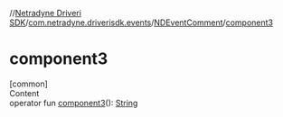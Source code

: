 //[Netradyne Driveri SDK](../../index.md)/[com.netradyne.driverisdk.events](../index.md)/[NDEventComment](index.md)/[component3](component3.md)



# component3  
[common]  
Content  
operator fun [component3](component3.md)(): [String](https://kotlinlang.org/api/latest/jvm/stdlib/kotlin/-string/index.html)  



